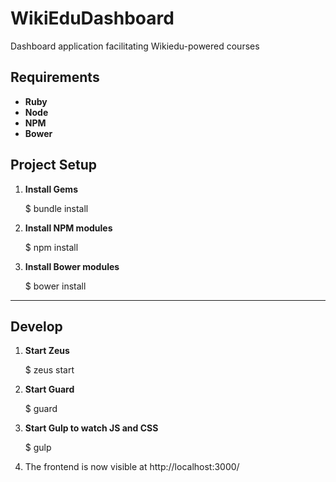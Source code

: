 WikiEduDashboard
================

Dashboard application facilitating Wikiedu-powered courses

Requirements
---------------
 * **Ruby**
 * **Node**
 * **NPM**
 * **Bower**

Project Setup
----------------
1. **Install Gems**

      $ bundle install

2. **Install NPM modules**

      $ npm install

3. **Install Bower modules**

      $ bower install

***

Develop
------
1. **Start Zeus**

      $ zeus start

2. **Start Guard**

      $ guard

3. **Start Gulp to watch JS and CSS**

      $ gulp

4. The frontend is now visible at http://localhost:3000/
